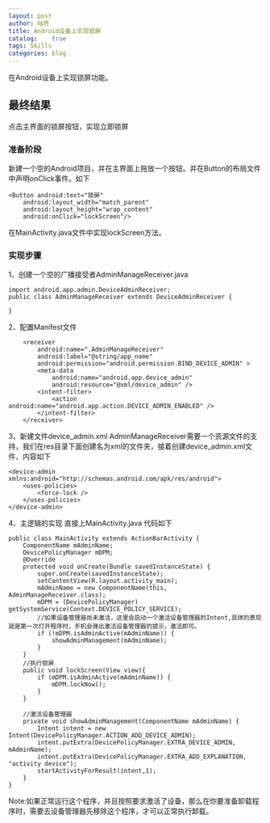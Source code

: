 ```yaml
---
layout: post
author: 咕咚
title: Android设备上实现锁屏
catalog:    true
tags: Skills
categories: blog 
---
```

在Android设备上实现锁屏功能。

## 最终结果

点击主界面的锁屏按钮，实现立即锁屏

### 准备阶段

新建一个空的Android项目，并在主界面上拖放一个按钮。并在Button的布局文件中声明onClick事件。如下

    <Button android:text="锁屏"
        android:layout_width="match_parent"
        android:layout_height="wrap_content"
        android:onClick="lockScreen"/>    

在MainActivity.java文件中实现lockScreen方法。

### 实现步骤

1、创建一个空的广播接受者AdminManageReceiver.java

    import android.app.admin.DeviceAdminReceiver;
    public class AdminManageReceiver extends DeviceAdminReceiver {

    }

2、配置Manifest文件

        <receiver
            android:name=".AdminManageReceiver"
            android:label="@string/app_name"
            android:permission="android.permission.BIND_DEVICE_ADMIN" >
            <meta-data
                android:name="android.app.device_admin"
                android:resource="@xml/device_admin" />
            <intent-filter>
                <action android:name="android.app.action.DEVICE_ADMIN_ENABLED" />
            </intent-filter>
        </receiver>


3、新建文件device_admin.xml
AdminManageReceiver需要一个资源文件的支持，我们在res目录下面创建名为xml的文件夹，接着创建device_admin.xml文件，内容如下

    <device-admin xmlns:android="http://schemas.android.com/apk/res/android">
        <uses-policies>
            <force-lock />
        </uses-policies>
    </device-admin>

4、主逻辑的实现
    直接上MainActivity.java 代码如下

    public class MainActivity extends ActionBarActivity {
        ComponentName mAdminName;
        DevicePolicyManager mDPM;
        @Override
        protected void onCreate(Bundle savedInstanceState) {
            super.onCreate(savedInstanceState);
            setContentView(R.layout.activity_main);
            mAdminName = new ComponentName(this, AdminManageReceiver.class);
            mDPM = (DevicePolicyManager) getSystemService(Context.DEVICE_POLICY_SERVICE);
            //如果设备管理器尚未激活，这里会启动一个激活设备管理器的Intent,具体的表现就是第一次打开程序时，手机会弹出激活设备管理器的提示，激活即可。
            if (!mDPM.isAdminActive(mAdminName)) {
                showAdminManagement(mAdminName);
            }
        }
        //执行锁屏
        public void lockScreen(View view){
            if (mDPM.isAdminActive(mAdminName)) {
                mDPM.lockNow();
            }
        }

        //激活设备管理器
        private void showAdminManagement(ComponentName mAdminName) {
            Intent intent = new Intent(DevicePolicyManager.ACTION_ADD_DEVICE_ADMIN);
            intent.putExtra(DevicePolicyManager.EXTRA_DEVICE_ADMIN, mAdminName);
            intent.putExtra(DevicePolicyManager.EXTRA_ADD_EXPLANATION, "activity device");
            startActivityForResult(intent,1);
        }
    }


Note:如果正常运行这个程序，并且按照要求激活了设备，那么在你要准备卸载程序时，需要去设备管理器先移除这个程序，才可以正常执行卸载。
